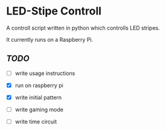 # LED-Stipe Controll
A controll script written in python which controlls LED stripes.

It currently runs on a Raspberry Pi.

## _TODO_
- [ ] write usage instructions
- [X] run on raspberry pi
- [X] write initial pattern
- [ ] write gaming mode
- [ ] write time circuit




[1]: https://tutorials-raspberrypi.de/raspberry-pi-ws2812-ws2811b-rgb-led-streifen-steuern/ 'Initial Instruction'


